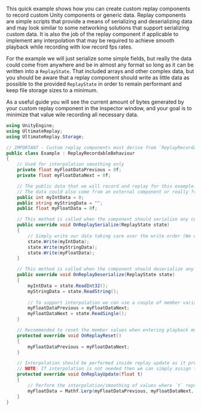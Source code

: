 
This quick example shows how you can create custom replay components to record custom Unity components or generic data.
Replay components are simple scripts that provide a means of serializing and deserializing data and may look similar to some networking solutions that support serializing custom data.
It is also the job of the replay component if applicable to implement any interpolation that may be required to achieve smooth playback while recording with low record fps rates.

For the example we will just serialize some simple fields, but really the data could come from anywhere and be in almost any format so long as it can be written into a `ReplayState`.
That included arrays and other complex data, but you should be aware that a replay component should write as little data as possible to the provided `ReplayState` in order to remain performant and keep file storage sizes to a minimum.

As a useful guide you will see the current amount of bytes generated by your custom replay component in the inspector window, and your goal is to minimize that value wile recording all necessary data.

```cs
using UnityEngine;
using UltimateReplay;
using UltimateReplay.Storage;

// IMPORTANT - Custom replay components must derive from `ReplayRecordableBehaviour`
public class Example : ReplayRecordableBehaviour
{
	// Used for interpolation smoothing only 
	private float myFloatDataPrevious = 0f;
	private float myFloatDataNext = 0f;

	// The public data that we will record and replay for this example. 
	// The data could also come from an external component or really from any source.
	public int myIntData = 0;	
	public string myStringData = "";
	public float myFloatData = 0f;

	// This method is called when the component should serialize any custom data, usually called around 1-48 times per second depending upon record rate
	public override void OnReplaySerialize(ReplayState state)
	{
		// Simply write our data taking care over the write order (We will need to read back in the same order)
		state.Write(myIntData);		
		state.Write(myStringData);
		state.Write(myFloatData);
	}

	// This method is called when the component should deserialize any custom data, usually called 1 or more times per frame
	public override void OnReplayDeserialize(ReplayState state)
	{
		myIntData = state.ReadInt32();
		myStringData = state.ReadString();
		
		// To support interpolation we can use a couple of member variables (NOTE: We do not actually assign `myFloatData` here)
		myFloatDataPrevious = myFloatDataNext;
		myFloatDataNext = state.ReadSingle();
	}

	// Recommended to reset the member values when entering playback mode to eliminate any posisble left over data issues
	protected override void OnReplayReset()
	{
		myFloatDataPrevious = myFloatDataNext;
	}

	// Interpolation should be performed inside replay update as it provides the necessary `t` delta value
	// NOTE: If interpolation is not needed then we can simply assign the `myFloatData` value from the state in `OnReplayDeserialize`
	protected override void OnReplayUpdate(float t)
	{
		// Perform the interpolation/smoothing of values where `t` represents the delta between replay snapshots
		myFloatData = Mathf.Lerp(myFloatDataPrevious, myFloatDataNext, t);
	}
}
```
